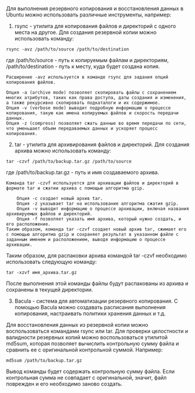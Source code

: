 Для выполнения резервного копирования и восстановления данных в Ubuntu можно использовать различные инструменты, например:

1. rsync - утилита для копирования файлов и директорий с одного места на другое. Для создания резервной копии можно использовать команду:

```
rsync -avz /path/to/source /path/to/destination
```

где /path/to/source - путь к копируемым файлам и директориям, /path/to/destination - путь к месту, куда будет создана копия.
```
Расширение -avz используется в команде rsync для задания опций копирования файлов.

Опция -a (archive mode) позволяет скопировать файлы с сохранением многих атрибутов, таких как права доступа, даты создания и изменения, а также рекурсивно скопировать подкаталоги и их содержимое.
Опция -v (verbose mode) выводит подробную информацию о процессе копирования, такую как имена копируемых файлов и скорость передачи данных.
Опция -z (compress) позволяет сжать данные во время передачи по сети, что уменьшает объем передаваемых данных и ускоряет процесс копирования.
```


2. tar - утилита для архивирования файлов и директорий. Для создания архива можно использовать команду:

```
tar -czvf /path/to/backup.tar.gz /path/to/source
```

где /path/to/backup.tar.gz - путь и имя создаваемого архива.

```
Команда tar -czvf используется для архивации файлов и директорий в формате tar и сжатии архива с помощью алгоритма gzip.

    Опция -c создает новый архив tar.
    Опция -z указывает tar на использование алгоритма сжатия gzip.
    Опция -v выводит информацию о процессе архивации, включая названия архивируемых файлов и директорий.
    Опция -f позволяет указать имя архива, который нужно создать, и его расположение.
Таким образом, команда tar -czvf создает новый архив tar, сжимает его с помощью алгоритма gzip и сохраняет результат в указанном файле с заданным именем и расположением, выводя информацию о процессе архивации.
```

Таким образом, для распаковки архива командой tar -czvf необходимо использовать следующую команду:
```
tar -xzvf имя_архива.tar.gz
```
После выполнения этой команды файлы будут распакованы из архива и сохранены в текущей директории.

3. Bacula - система для автоматизации резервного копирования. С помощью Bacula можно создавать расписания выполнения копирования, настраивать политики хранения данных и т.д.

Для восстановления данных из резервной копии можно воспользоваться командами rsync или tar. Для проверки целостности и валидности резервных копий можно воспользоваться утилитой md5sum, которая позволяет вычислить контрольную сумму файла и сравнить ее с оригинальной контрольной суммой. Например:

```
md5sum /path/to/backup.tar.gz
```


Вывод команды будет содержать контрольную сумму файла. Если контрольная сумма не совпадает с оригинальной, значит, файл поврежден и его необходимо заново создать.